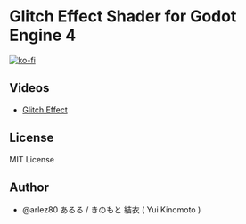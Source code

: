 # Glitch Effect Shader for Godot Engine 4

[![ko-fi](https://ko-fi.com/img/githubbutton_sm.svg)](https://ko-fi.com/E1E44AWTA)

## Videos

- [Glitch Effect](https://www.youtube.com/watch?v=SS99LOzBCM4)

## License

MIT License

## Author

* @arlez80 あるる / きのもと 結衣 ( Yui Kinomoto )
